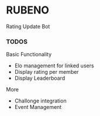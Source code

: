 # RUBENO
Rating Update Bot

### TODOS

Basic Functionality
 - Elo management for linked users
 - Display rating per member
 - Display Leaderboard 
 
More 
 - Challonge integration
  - Event Management
